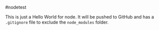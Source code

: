 #nodetest

This is just a Hello World for node.
It will be pushed to GitHub and has a ```.gitignore``` file to exclude the ```node_modules``` folder.
